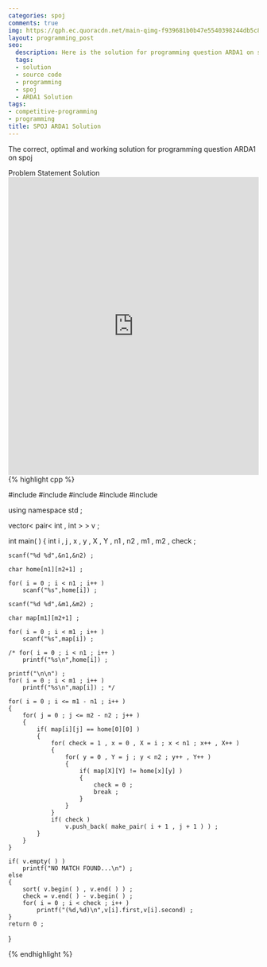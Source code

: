 ```yaml
---
categories: spoj
comments: true
img: https://qph.ec.quoracdn.net/main-qimg-f939681b0b47e5540398244db5c8966f?convert_to_webp=true
layout: programming_post
seo:
  description: Here is the solution for programming question ARDA1 on spoj
  tags:
  - solution
  - source code
  - programming
  - spoj
  - ARDA1 Solution
tags:
- competitive-programming
- programming
title: SPOJ ARDA1 Solution
---
```

The correct, optimal and working solution for programming question ARDA1 on spoj

<div class="ui secondary pointing large menu">
  <a class="grey item" data-tab="problem-statement">
    Problem Statement
  </a>
  <a class="active item grey" data-tab="solution">
    Solution
  </a>
</div>
<div class="ui bottom attached tab" data-tab="problem-statement">
    <iframe src="http://www.spoj.com/problems/ARDA1/" width="100%" height="600px" style="overflow: scroll; border: none;"></iframe>
</div>
<div class="ui bottom attached active tab" data-tab="solution">
{% highlight cpp %}

#include<cstdio>
#include<cstring>
#include<algorithm>
#include<utility>
#include<vector>

using namespace std ;

vector< pair< int , int > > v ;

int main( )
{
  	int i , j , x , y , X , Y , n1 , n2 , m1 , m2 , check ;
	
	scanf("%d %d",&n1,&n2) ;
	
	char home[n1][n2+1] ;
	
	for( i = 0 ; i < n1 ; i++ )
		scanf("%s",home[i]) ;
	
	scanf("%d %d",&m1,&m2) ;
	
	char map[m1][m2+1] ;
	
	for( i = 0 ; i < m1 ; i++ )
		scanf("%s",map[i]) ;
	
	/* for( i = 0 ; i < n1 ; i++ )
		printf("%s\n",home[i]) ;
	
	printf("\n\n") ;
	for( i = 0 ; i < m1 ; i++ )
		printf("%s\n",map[i]) ; */
		
	for( i = 0 ; i <= m1 - n1 ; i++ )
	{
		for( j = 0 ; j <= m2 - n2 ; j++ )
		{
			if( map[i][j] == home[0][0] )
			{
				for( check = 1 , x = 0 , X = i ; x < n1 ; x++ , X++ )
				{
					for( y = 0 , Y = j ; y < n2 ; y++ , Y++ )
					{
						if( map[X][Y] != home[x][y] )
						{
							check = 0 ;
							break ;
						}
					}
				}
				if( check )
					v.push_back( make_pair( i + 1 , j + 1 ) ) ;
			}
		}
	}
	
	if( v.empty( ) )
		printf("NO MATCH FOUND...\n") ;
	else
	{
		sort( v.begin( ) , v.end( ) ) ;
		check = v.end( ) - v.begin( ) ; 
		for( i = 0 ; i < check ; i++ )
			printf("(%d,%d)\n",v[i].first,v[i].second) ;
	}			
	return 0 ;
}


{% endhighlight %}
</div>
